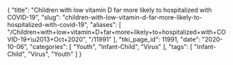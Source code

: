 {
    "title": "Children with low vitamin D far more likely to hospitalized with COVID-19",
    "slug": "children-with-low-vitamin-d-far-more-likely-to-hospitalized-with-covid-19",
    "aliases": [
        "/Children+with+low+vitamin+D+far+more+likely+to+hospitalized+with+COVID-19+\u2013+Oct+2020",
        "/11991"
    ],
    "tiki_page_id": 11991,
    "date": "2020-10-06",
    "categories": [
        "Youth",
        "Infant-Child",
        "Virus"
    ],
    "tags": [
        "Infant-Child",
        "Virus",
        "Youth"
    ]
}